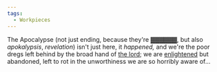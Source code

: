 ```yaml
---
tags:
  - Workpieces
---
```

The Apocalypse (not just ending, because they're ▓▓▓▓▓▓, but also *apokalypsis*, *revelation*) isn't just here, it *happened,* and we're the poor dregs left behind by the broad hand of [the lord](God); we are [enlightened](Apotheosis) but abandoned, left to rot in the unworthiness we are so horribly aware of...
